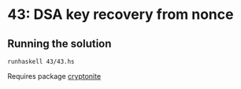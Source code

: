 # 43: DSA key recovery from nonce

## Running the solution

```
runhaskell 43/43.hs
```

Requires package [cryptonite](https://hackage.haskell.org/package/cryptonite)
